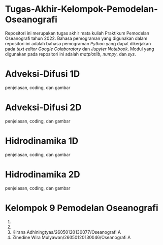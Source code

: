 # Tugas-Akhir-Kelompok-Pemodelan-Oseanografi
Repositori ini merupakan tugas akhir mata kuliah Praktikum Pemodelan Oseanografi tahun 2022. Bahasa pemograman yang digunakan dalam repositori ini adalah bahasa pemograman *Python* yang dapat dikerjakan pada *text editor Google Colaboratory* dan *Jupyter Notebook*. Modul yang digunakan pada repositori ini adalah *matplotlib*, *numpy*, dan *sys*.




# **Adveksi-Difusi 1D**
penjelasan, coding, dan gambar


# **Adveksi-Difusi 2D**
penjelasan, coding, dan gambar


# **Hidrodinamika 1D**
penjelasan, coding, dan gambar



# **Hidrodinamika 2D**
penjelasan, coding, dan gambar


# **Kelompok 9 Pemodelan Oseanografi**
1.
2.
3. Kirana Adhiningtyas/26050120130077/Oseanografi A
4. Zinedine Wira Mulyawan/26050120130046/Oseanografi A
